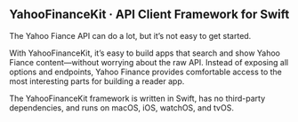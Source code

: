 ## YahooFinanceKit · API Client Framework for Swift

The Yahoo Fiance API can do a lot, but it’s not easy to get started.

With YahooFinanceKit, it’s easy to build apps that search and show Yahoo Fiance content—without worrying about the raw API. Instead of exposing all options and endpoints, Yahoo Finance provides comfortable access to the most interesting parts for building a reader app. 

The YahooFinanceKit framework is written in Swift, has no third-party dependencies, and runs on macOS, iOS, watchOS, and tvOS.

